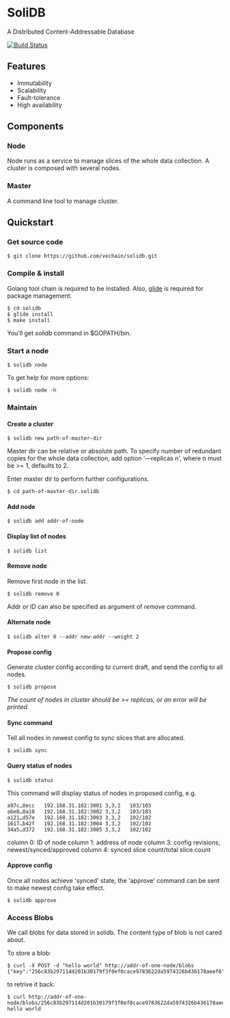 # SoliDB

A Distributed Content-Addressable Database

[![Build Status](https://travis-ci.org/vechain/solidb.svg?branch=master)](https://travis-ci.org/vechain/solidb)

## Features

* Immutability
* Scalability
* Fault-tolerance
* High availability

## Components

### Node	

Node runs as a service to manage slices of the whole data collection. A cluster is composed with several nodes.

### Master

A command line tool to manage cluster.

## Quickstart

### Get source code

```shell
$ git clone https://github.com/vechain/solidb.git
```

### Compile & install

Golang tool chain is required to be installed. Also, [glide](https://github.com/Masterminds/glide) is required for package management.

```shell
$ cd solidb
$ glide install
$ make install
```

You'll get *solidb* command in $GOPATH/bin.

### Start a node

```shell
$ solidb node
```

To get help for more options:

```shell
$ solidb node -h
```

### Maintain

#### Create a cluster

```shell
$ solidb new path-of-master-dir
```
  
  Master dir can be relative or absolute path. To specify number of redundant copies for the whole data collection, add option '—replicas n', where n must be >= 1, defaults to 2.
  
  
  Enter master dir to perform further configurations.
	
```shell
$ cd path-of-master-dir.solidb
```

#### Add node

```shell
$ solidb add addr-of-node
```  

#### Display list of nodes

```shell
$ solidb list
```

#### Remove node

  Remove first node in the list.
  
```shell
$ solidb remove 0
```
  Addr or ID can also be specified as argument of *remove* command.  
  
#### Alternate node
  
```shell
$ solidb alter 0 --addr new-addr --weight 2
```  

#### Propose config

  Generate cluster config according to current draft, and send the config to all nodes.

```shell
$ solidb propose
```
  *The count of nodes in cluster should be >= replicas, or an error will be printed.*

#### Sync command
  
  Tell all nodes in newest config to sync slices that are allocated.

```shell
$ solidb sync
```

#### Query status of nodes

```shell
$ solidb status
```
  This command will display status of nodes in proposed config, e.g.
  
```shell
a97c…0ecc	192.168.31.182:3001	3,3,2	103/103
abe0…0a10	192.168.31.182:3002	3,3,2	103/103
a121…d57e	192.168.31.182:3003	3,3,2	102/102
1617…b42f	192.168.31.182:3004	3,3,2	102/102
34a5…d372	192.168.31.182:3005	3,3,2	102/102
```

column 0: ID of node
column 1: address of node
column 3: config revisions, newest/synced/approved
column 4: synced slice count/total slice count

#### Approve config

Once all nodes achieve 'synced' state, the 'approve' command can be sent to make newest config take effect.

```shell
$ solidb approve
```

### Access Blobs
We call blobs for data stored in solidb. The content type of blob is not cared about.

To store a blob:

```shell
$ curl -X POST -d "hello world" http://addr-of-one-node/blobs
{"key":"256c83b297114d201b30179f3f0ef0cace9783622da5974326b436178aeef6"}
```

to retrive it back:

```shell
$ curl http://addr-of-one-node/blobs/256c83b297114d201b30179f3f0ef0cace9783622da5974326b436178aeef6
hello world
```


